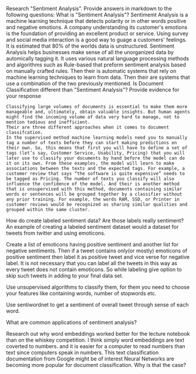Research "Sentiment Analysis". Provide answers in markdown to the following questions:
What is "Sentiment Analysis"?
    Sentimemt Analysis is a machine learning technique that detects polarity or in other words positive and negative emotions.
    A company understanding its customer's emotions is the foundation of providing an excellent product or service.
    Using survey and social media interaction is a good way to guage a customers' feelings.
    It is estimated that 80% of the worlds data is unstructured. Sentiment Analysis helps businesses make sense of all the unorganized data by automically tagging it. It uses various natural language processing methods and algorithms such as Rule-based that preform sentiment analysis based on manually crafted rules. Then their is automatic systems that rely on machine learning techniques to learn from data. Then their are systems that use a combination of the two previously mentioned.
Is Document Classification different than "Sentiment Analysis"? Provide evidence for your response

    Classifying large volumes of documents is essential to make them more manageable and, ultimately, obtain valuable insights. But human agents might find the incoming volume of data very hard to manage, not to mention tedious and inefficient. 
    Their are three different approaches when it comes to document classifcation.
    In the supervised method machine learning models need you to manually tag a number of texts before they can start making predictions on their own. So, this means that first you will have to define a set of tags (let’s say, Customer Service, Usability, Pricing) that you will later use to classify your documents by hand before the model can do it on its own. From these examples, the model will learn to make associations between the texts and the expected tags. For example, a customer review that says “the software is quite expensive” needs to be tagged as Pricing. The number of texts you classify will also influence the confidence of the model. And their is another method that is unsupervised with this method, documents containing similar words or sentences will be grouped together by a classifier without any prior training. For example, the words RAM, SSD, or Printer in customer reviews would be recognized as sharing similar qualities and grouped within the same cluster.
How do create labeled sentiment data? Are those labels really sentiment?
An example of creating a labeled sentiment dataset would a dataset for tweets from twitter and using emoticons.

Create a list of emoticons having positive sentiment and another list for negative sentiments. Then if a tweet contains only(or mostly) emoticons of positive sentiment then label it as positive tweet and vice verse for negative label. It is not necessary that you can label all the tweets in this way as every tweet does not contain emoticons. So while labeling give option to skip such tweets in adding to your final data set.

Use unsupervised algorithms to classify them, for them you need to choose your features like containing words, number of stopwords etc.

Use sentiwordnet to get a sentiment of overall tweet through sense of each word.


What are common applications of sentiment analysis?

Research out why word embeddings worked better for the lecture notebook than on the whiskey competition.
I think simply word embeddings are text coverted to numbers. and it is easier for a computer to read numbers than text since computers speak in numbers.
This text classification documentation from Google might be of interest
Neural Networks are becoming more popular for document classification. Why is that the case?